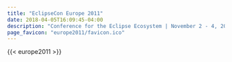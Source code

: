 ```yaml
---
title: "EclipseCon Europe 2011"
date: 2018-04-05T16:09:45-04:00
description: "Conference for the Eclipse Ecosystem | November 2 - 4, 2011 | LUDWIGSBURG, GERMANY"
page_favicon: "europe2011/favicon.ico"
---
```


{{< europe2011 >}}